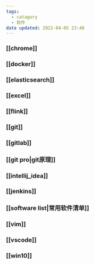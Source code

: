 ```yaml
---
tags:
  - catagory
  - 软件
date updated: 2022-04-05 23:40
---
```


### [[chrome]]

### [[docker]]

### [[elasticsearch]]

### [[excel]]

### [[flink]]

### [[git]]

### [[gitlab]]

### [[git pro|git原理]]

### [[intellij_idea]]

### [[jenkins]]

### [[software list|常用软件清单]]

### [[vim]]

### [[vscode]]

### [[win10]]
